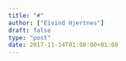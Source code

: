 ```yaml
---
title: "#"
author: ["Eivind Hjertnes"]
draft: false
type: "post"
date: 2017-11-14T01:00:00+01:00
---
```

